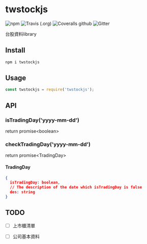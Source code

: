 # twstockjs

![npm](https://img.shields.io/npm/v/twstockjs)
![Travis (.org)](https://img.shields.io/travis/bigtongue5566/twstockjs)
![Coveralls github](https://img.shields.io/coveralls/github/bigtongue5566/twstockjs)
![Gitter](https://img.shields.io/gitter/room/bigtongue5566/twstockjs)

台股資料library

## Install

```bash
npm i twstockjs
```

## Usage

```javascript
const twstockjs = require('twstockjs');
```

## API

### isTradingDay('yyyy-mm-dd')

return promise\<boolean\>

### checkTradingDay('yyyy-mm-dd')

return promise\<TradingDay\>

#### TradingDay

```json
{
  isTradingDay: boolean,
  // The description of the date which isTradingDay is false
  des: string
}
```

## TODO

- [ ] 上市櫃清單

- [ ] 公司基本資料
